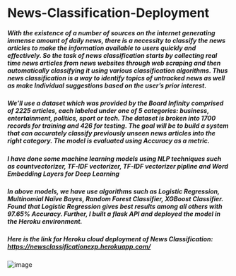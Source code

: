 # News-Classification-Deployment

##### With the existence of a number of sources on the internet generating immense amount of daily news, there is a necessity to classify the news articles to make the information available to users quickly and effectively. So the task of news classification starts by collecting real time news articles from news websites through web scraping and then automatically classifying it using various classification algorithms. Thus news classification is a way to identify topics of untracked news as well as make Individual suggestions based on the user’s prior interest.

##### We’ll use a dataset which was provided by the Board Infinity comprised of 2225 articles, each labeled under one of 5 categories: business, entertainment, politics, sport or tech. The dataset is broken into 1700 records for training and 426 for testing. The goal will be to build a system that can accurately classify previously unseen news articles into the right category. The model is evaluated using Accuracy as a metric.

##### I have done some machine learning models using NLP techniques such as countvectorizer, TF-IDF vectorizer, TF-IDF vectorizer pipline and Word Embedding Layers for Deep Learning

##### In above models, we have use algorithms such as Logistic Regression, Multinomial Naïve Bayes, Random Forest Classifier, XGBoost Classifier. Found that Logistic Regression gives best results among all others with 97.65% Accuracy. Further, I built a flask API and deployed the model in the Heroku environment.


##### Here is the link for Heroku cloud deployment of News Classification: https://newsclassificationexp.herokuapp.com/



![image](https://user-images.githubusercontent.com/79276064/119238518-5c9d4f80-bb60-11eb-888f-5b5b901779c5.png)




